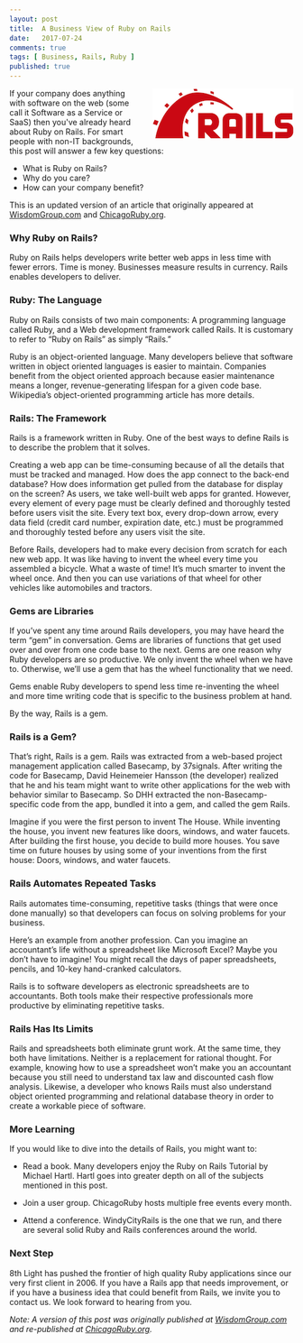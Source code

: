 ```yaml
---
layout: post
title:  A Business View of Ruby on Rails
date:   2017-07-24
comments: true
tags: [ Business, Rails, Ruby ]
published: true
---
```


<img style="margin-left:20px" src="/images/rails_logo_hz_250.png" height="89" width="250" align="right" alt="Ruby on Rails" title="Ruby on Rails" />

If your company does anything with software on the web (some call it Software as a Service or SaaS) then you've already heard about Ruby on Rails. For smart people with non-IT backgrounds, this post will answer a few key questions:

* What is Ruby on Rails?
* Why do you care?
* How can your company benefit?

This is an updated version of an article that originally appeared at [WisdomGroup.com](http://wisdomgroup.com) and [ChicagoRuby.org](http://chicagoruby.org).
<!--more-->

### Why Ruby on Rails?

Ruby on Rails helps developers write better web apps in less time with fewer errors. Time is money. Businesses measure results in currency. Rails enables developers to deliver.

### Ruby: The Language

Ruby on Rails consists of two main components: A programming language called Ruby, and a Web development framework called Rails. It is customary to refer to “Ruby on Rails” as simply “Rails.”

Ruby is an object-oriented language. Many developers believe that software written in object oriented languages is easier to maintain. Companies benefit from the object oriented approach because easier maintenance means a longer, revenue-generating lifespan for a given code base. Wikipedia’s object-oriented programming article has more details.

### Rails: The Framework

Rails is a framework written in Ruby. One of the best ways to define Rails is to describe the problem that it solves.

Creating a web app can be time-consuming because of all the details that must be tracked and managed. How does the app connect to the back-end database? How does information get pulled from the database for display on the screen? As users, we take well-built web apps for granted. However, every element of every page must be clearly defined and thoroughly tested before users visit the site. Every text box, every drop-down arrow, every data field (credit card number, expiration date, etc.) must be programmed and thoroughly tested before any users visit the site.

Before Rails, developers had to make every decision from scratch for each new web app. It was like having to invent the wheel every time you assembled a bicycle. What a waste of time! It’s much smarter to invent the wheel once. And then you can use variations of that wheel for other vehicles like automobiles and tractors.

### Gems are Libraries

If you’ve spent any time around Rails developers, you may have heard the term “gem” in conversation. Gems are libraries of functions that get used over and over from one code base to the next. Gems are one reason why Ruby developers are so productive. We only invent the wheel when we have to. Otherwise, we’ll use a gem that has the wheel functionality that we need.

Gems enable Ruby developers to spend less time re-inventing the wheel and more time writing code that is specific to the business problem at hand.

By the way, Rails is a gem.

### Rails is a Gem?

That’s right, Rails is a gem. Rails was extracted from a web-based project management application called Basecamp, by 37signals. After writing the code for Basecamp, David Heinemeier Hansson (the developer) realized that he and his team might want to write other applications for the web with behavior similar to Basecamp. So DHH extracted the non-Basecamp-specific code from the app, bundled it into a gem, and called the gem Rails.

Imagine if you were the first person to invent The House. While inventing the house, you invent new features like doors, windows, and water faucets. After building the first house, you decide to build more houses. You save time on future houses by using some of your inventions from the first house: Doors, windows, and water faucets.

### Rails Automates Repeated Tasks

Rails automates time-consuming, repetitive tasks (things that were once done manually) so that developers can focus on solving problems for your business.

Here’s an example from another profession. Can you imagine an accountant’s life without a spreadsheet like Microsoft Excel? Maybe you don’t have to imagine! You might recall the days of paper spreadsheets, pencils, and 10-key hand-cranked calculators.

Rails is to software developers as electronic spreadsheets are to accountants. Both tools make their respective professionals more productive by eliminating repetitive tasks.

### Rails Has Its Limits

Rails and spreadsheets both eliminate grunt work. At the same time, they both have limitations. Neither is a replacement for rational thought. For example, knowing how to use a spreadsheet won’t make you an accountant because you still need to understand tax law and discounted cash flow analysis. Likewise, a developer who knows Rails must also understand object oriented programming and relational database theory in order to create a workable piece of software.

### More Learning

If you would like to dive into the details of Rails, you might want to:

* Read a book. Many developers enjoy the Ruby on Rails Tutorial by Michael Hartl. Hartl goes into greater depth on all of the subjects mentioned in this post.

* Join a user group. ChicagoRuby hosts multiple free events every month.

* Attend a conference. WindyCityRails is the one that we run, and there are several solid Ruby and Rails conferences around the world.

### Next Step

8th Light has pushed the frontier of high quality Ruby applications since our very first client in 2006. If you have a Rails app that needs improvement, or if you have a business idea that could benefit from Rails, we invite you to contact us. We look forward to hearing from you.

_Note: A version of this post was originally published at [WisdomGroup.com](http://wisdomgroup.com) and re-published at [ChicagoRuby.org](http://chicagoruby.org)._
